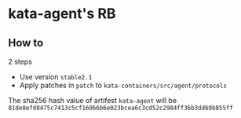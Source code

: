 # kata-agent's RB
## How to
2 steps
* Use version `stable2.1`
* Apply patches in `patch` to `kata-containers/src/agent/protocols`

The sha256 hash value of artifest `kata-agent` will be
`81de8efd8475c7413c5cf16066b6e023bcea6c3cd52c2984ff36b3dd69b855ff`
